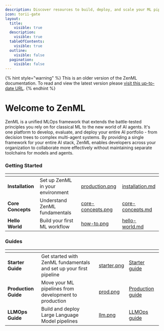 ```yaml
---
description: Discover resources to build, deploy, and scale your ML pipelines with ZenML.
icon: torii-gate
layout:
  title:
    visible: true
  description:
    visible: true
  tableOfContents:
    visible: true
  outline:
    visible: false
  pagination:
    visible: false
---
```


{% hint style="warning" %}
This is an older version of the ZenML documentation. To read and view the latest version please [visit this up-to-date URL](https://docs.zenml.io).
{% endhint %}


# Welcome to ZenML

ZenML is a unified MLOps framework that extends the battle-tested principles you rely on for classical ML to the new world of AI agents. It's one platform to develop, evaluate, and deploy your entire AI portfolio - from decision trees to complex multi-agent systems. By providing a single framework for your entire AI stack, ZenML enables developers across your organization to collaborate more effectively without maintaining separate toolchains for models and agents.

### Getting Started

<table data-view="cards"><thead><tr><th></th><th></th><th data-hidden data-card-cover data-type="files"></th><th data-hidden data-card-target data-type="content-ref"></th></tr></thead><tbody><tr><td><strong>Installation</strong></td><td>Set up ZenML in your environment</td><td><a href=".gitbook/assets/production.png">production.png</a></td><td><a href="getting-started/installation.md">installation.md</a></td></tr><tr><td><strong>Core Concepts</strong></td><td>Understand ZenML fundamentals</td><td><a href=".gitbook/assets/core-concepts.png">core-concepts.png</a></td><td><a href="getting-started/core-concepts.md">core-concepts.md</a></td></tr><tr><td><strong>Hello World</strong></td><td>Build your first ML workflow</td><td><a href=".gitbook/assets/how-to.png">how-to.png</a></td><td><a href="getting-started/hello-world.md">hello-world.md</a></td></tr></tbody></table>

### Guides

<table data-view="cards"><thead><tr><th></th><th></th><th data-hidden data-card-cover data-type="files"></th><th data-hidden data-card-target data-type="content-ref"></th></tr></thead><tbody><tr><td><strong>Starter Guide</strong></td><td>Get started with ZenML fundamentals and set up your first pipeline</td><td><a href=".gitbook/assets/starter.png">starter.png</a></td><td><a href="https://docs.zenml.io/user-guides/starter-guide">Starter guide</a></td></tr><tr><td><strong>Production Guide</strong></td><td>Move your ML pipelines from development to production</td><td><a href=".gitbook/assets/prod.png">prod.png</a></td><td><a href="https://docs.zenml.io/user-guides/production-guide">Production guide</a></td></tr><tr><td><strong>LLMOps Guide</strong></td><td>Build and deploy Large Language Model pipelines</td><td><a href=".gitbook/assets/llm.png">llm.png</a></td><td><a href="https://docs.zenml.io/user-guides/llmops-guide">LLMOps guide</a></td></tr></tbody></table>
